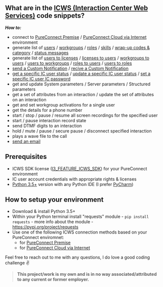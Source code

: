 ## What are in the [ICWS (Interaction Center Web Services)](https://help.genesys.com/developer/cic/docs/icws/webhelp/conceptualcontent/welcome.htm) code snippets?
***How to:***
- connect to [PureConnect Premise](Scripts/Connect%20to%20PureConnect%20Premise.py) / [PureConnect Cloud via Internet](Scripts/Connect%20to%20PureConnect%20Cloud%20via%20Internet.py) environment
- generate list of [users]() / [workgroups]() / [roles]() / [skills]() / [wrap-up codes & category]() / [status messages]()
- generate list of [users to licenses]() / [licenses to users]() / [workgroups to users]() / [users to workgroups]() / [roles to users]() / [users to roles]()
- [send a Custom Notification]() / [recive a Custom Notification]()
- [get a specific IC user status]() / [update a specific IC user status]() / [set a specific IC user IC password]()
- get and update System parameters / Server parameters / Structured parameters
- get a set of attributes from an interaction / update the set of attributes on an interaction
- get and set workgroup activations for a single user
- get the details for a phone number
- start / stop / pause / resume all screen recordings for the specified user
- start / pause interaction record state
- send DTMF digits to an interaction
- hold / mute / pause / secure pause / disconnect specified interaction
- plays a wave file to the call
- [send an email]()

## Prerequisites
- ICWS SDK license ([I3_FEATURE_ICWS_SDK](https://help.genesys.com/pureconnect/mergedProjects/wh_tr/mergedProjects/wh_tr_icws_sdk_icg/desktop/what_is_the_icws_sdk.htm)) for your PureConnect environment
- IC user account credentials with appropriate rights & licenses
- [Python 3.5+](https://www.python.org/downloads/) version with any Python IDE (I prefer [PyCharm](https://www.jetbrains.com/pycharm/download/))

## How to setup your environment
- Download & install Python 3.5+
- Within your Python terminal install "requests" module - ```pip install requests``` - more info about the module - https://pypi.org/project/requests
- Use one of the following ICWS connection methods based on your PureConnect enviromnet:
  - for [PureConnect Premise](Scripts/Connect%20to%20PureConnect%20Premise.py)
  - for [PureConnect Cloud via Internet](Scripts/Connect%20to%20PureConnect%20Cloud%20via%20Internet.py) 

Feel free to reach out to me with any questions, I do love a good coding challenge :v:

> **This project/work is my own and is in no way associated/attributed to any current or former employer.**
